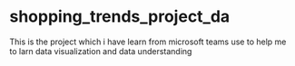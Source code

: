 # shopping_trends_project_da
This is the project which i have learn from microsoft teams 
use to help me to larn data visualization and data understanding
